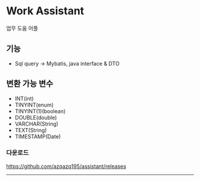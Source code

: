 # Work Assistant

업무 도움 어플

## 기능
- Sql query -> Mybatis, java interface & DTO

## 변환 가능 변수
- INT(int)
- TINYINT(enum)
- TINYINT(1)(boolean)
- DOUBLE(double)
- VARCHAR(String)
- TEXT(String)
- TIMESTAMP(Date)

### 다운로드
https://github.com/azqazq195/assistant/releases

---
